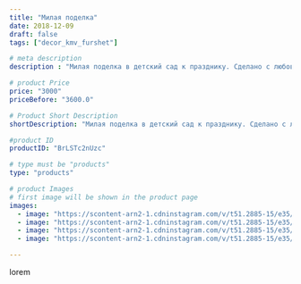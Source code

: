```yaml
---
title: "Милая поделка"
date: 2018-12-09
draft: false
tags: ["decor_kmv_furshet"]

# meta description
description : "Милая поделка в детский сад к празднику. Сделано с любовью.💖💖💖Занятие нереально увлекательное,здорово отвлекает,и уносит в другое измерение 🌲🌲🌲🌲❄️❄️❄️☃️☃️⛄️🌫⛄️э"

# product Price
price: "3000"
priceBefore: "3600.0"

# Product Short Description
shortDescription: "Милая поделка в детский сад к празднику. Сделано с любовью.💖💖💖Занятие нереально увлекательное,здорово отвлекает,и уносит в другое измерение 🌲🌲🌲🌲❄️❄️❄️☃️☃️⛄️🌫⛄️это точно😃😃😃😃. #ручнаяработа#поделкивсадик#подарокклюбомупраздникуминеральныеводы#поделкипятигорск#новыйгод201#"

#product ID
productID: "BrLSTc2nUzc"

# type must be "products"
type: "products"

# product Images
# first image will be shown in the product page
images:
  - image: "https://scontent-arn2-1.cdninstagram.com/v/t51.2885-15/e35/46540358_278027072911982_9202174512662054911_n.jpg?se=7&tp=1&_nc_ht=scontent-arn2-1.cdninstagram.com&_nc_cat=102&_nc_ohc=DvVwDHjaQasAX9z1uba&oh=21531644b5db6cf7529caf934e3b957f&oe=606B8493&ig_cache_key=MTkzMDcxNzM2MjY2OTk5OTc1Mw%3D%3D.2"
  - image: "https://scontent-arn2-1.cdninstagram.com/v/t51.2885-15/e35/47692882_718572775189453_918611457334994139_n.jpg?se=7&tp=1&_nc_ht=scontent-arn2-1.cdninstagram.com&_nc_cat=101&_nc_ohc=xmfU0QG1kQoAX_c5Wwk&oh=614416faa3002f5d473f3856385aeb2d&oe=606B4B93&ig_cache_key=MTkzMDcxNzM2MjY5NDkzMTkxNw%3D%3D.2"
  - image: "https://scontent-arn2-1.cdninstagram.com/v/t51.2885-15/e35/47084645_2187955311225738_7537114854134825350_n.jpg?se=7&tp=1&_nc_ht=scontent-arn2-1.cdninstagram.com&_nc_cat=106&_nc_ohc=5DwjSZ1rujEAX-FqBRb&oh=c97b91fcbe7d7be0d20c8a2f7eccf854&oe=6069E1A7&ig_cache_key=MTkzMDcxNzM2MjcyMDI3MTU3Mw%3D%3D.2"
  - image: "https://scontent-arn2-1.cdninstagram.com/v/t51.2885-15/e35/46194229_2253085468347695_5258265299802863930_n.jpg?se=7&tp=1&_nc_ht=scontent-arn2-1.cdninstagram.com&_nc_cat=111&_nc_ohc=B7BmyvQZI70AX-Vk8qg&oh=a127d8a4ddb3a0b0770ea69a510c5022&oe=606B9952&ig_cache_key=MTkzMDcxNzM2MjcxMTc1MjI1Mw%3D%3D.2"

---
```

lorem
